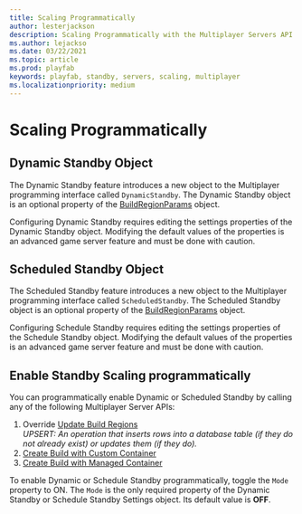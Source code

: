 ```yaml
---
title: Scaling Programmatically
author: lesterjackson
description: Scaling Programmatically with the Multiplayer Servers API
ms.author: lejackso
ms.date: 03/22/2021
ms.topic: article
ms.prod: playfab
keywords: playfab, standby, servers, scaling, multiplayer
ms.localizationpriority: medium
---
```


# Scaling Programmatically

## Dynamic Standby Object

The Dynamic Standby feature introduces a new object to the Multiplayer programming interface called `DynamicStandby`. The Dynamic Standby object is an optional property of the [BuildRegionParams](https://docs.microsoft.com/rest/api/playfab/multiplayer/multiplayerserver/updatebuildregions#buildregionparams) object.

Configuring Dynamic Standby requires editing the settings properties of the Dynamic Standby object. Modifying the default values of the properties is an advanced game server feature and must be done with caution.

## Scheduled Standby Object

The Scheduled Standby feature introduces a new object to the Multiplayer programming interface called `ScheduledStandby`. The Scheduled Standby object is an optional property of the [BuildRegionParams](https://docs.microsoft.com/rest/api/playfab/multiplayer/multiplayerserver/updatebuildregions#buildregionparams) object.

Configuring Schedule Standby requires editing the settings properties of the Schedule Standby object. Modifying the default values of the properties is an advanced game server feature and must be done with caution.

## Enable Standby Scaling programmatically

You can programmatically enable Dynamic or Scheduled Standby by calling any of the following Multiplayer Server APIs:

1. Override [Update Build Regions](https://docs.microsoft.com/rest/api/playfab/multiplayer/multiplayerserver/updatebuildregions)  
   *UPSERT: An operation that inserts rows into a database table (if they do not already exist) or updates them (if they do).*
2. [Create Build with Custom Container](https://docs.microsoft.com/rest/api/playfab/multiplayer/multiplayerserver/createbuildwithcustomcontainer)
3. [Create Build with Managed Container](https://docs.microsoft.com/rest/api/playfab/multiplayer/multiplayerserver/createbuildwithmanagedcontainer)

To enable Dynamic or Schedule Standby programmatically, toggle the `Mode` property to ON. The `Mode` is the only required property of the Dynamic Standby or Schedule Standby Settings object. Its default value is **OFF**.
